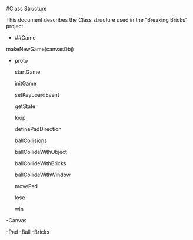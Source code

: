 #Class Structure


This document describes the Class structure used in the "Breaking Bricks" project.

- ##Game

makeNewGame(canvasObj)

  - proto

    startGame

    initGame

    setKeyboardEvent

    getState

    loop

    definePadDirection

    ballCollisions

    ballCollideWithObject

    ballCollideWithBricks

    ballCollideWithWindow

    movePad

    lose

    win

-Canvas

-Pad
-Ball
-Bricks




